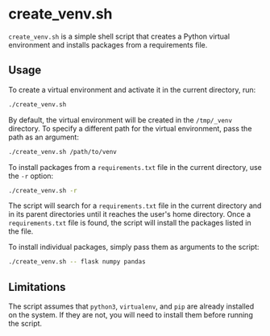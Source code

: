 # create_venv.sh

`create_venv.sh` is a simple shell script that creates a Python virtual environment and installs packages from a requirements file.

## Usage

To create a virtual environment and activate it in the current directory, run:

```bash
./create_venv.sh
```


By default, the virtual environment will be created in the `/tmp/_venv` directory. To specify a different path for the virtual environment, pass the path as an argument:

```bash
./create_venv.sh /path/to/venv
```

To install packages from a `requirements.txt` file in the current directory, use the `-r` option:

```bash
./create_venv.sh -r
```

The script will search for a `requirements.txt` file in the current directory and in its parent directories until it reaches the user's home directory. Once a `requirements.txt` file is found, the script will install the packages listed in the file.

To install individual packages, simply pass them as arguments to the script:

```bash
./create_venv.sh -- flask numpy pandas
```

## Limitations

The script assumes that `python3`, `virtualenv`, and `pip` are already installed on the system. If they are not, you will need to install them before running the script.
